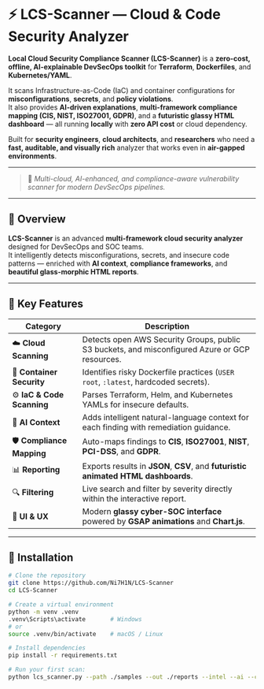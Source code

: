 # ⚡ LCS-Scanner — Cloud & Code Security Analyzer

**Local Cloud Security Compliance Scanner (LCS-Scanner)** is a **zero-cost, offline, AI-explainable DevSecOps toolkit** for **Terraform**, **Dockerfiles**, and **Kubernetes/YAML**.  

It scans Infrastructure-as-Code (IaC) and container configurations for **misconfigurations**, **secrets**, and **policy violations**.  
It also provides **AI-driven explanations**, **multi-framework compliance mapping (CIS, NIST, ISO27001, GDPR)**, and a **futuristic glassy HTML dashboard** — all running **locally** with **zero API cost** or cloud dependency.

Built for **security engineers**, **cloud architects**, and **researchers** who need a **fast, auditable, and visually rich** analyzer that works even in **air-gapped environments**.

---

> 🧠 *Multi-cloud, AI-enhanced, and compliance-aware vulnerability scanner for modern DevSecOps pipelines.*

---

## 🚀 Overview

**LCS-Scanner** is an advanced **multi-framework cloud security analyzer** designed for DevSecOps and SOC teams.  
It intelligently detects misconfigurations, secrets, and insecure code patterns — enriched with **AI context**, **compliance frameworks**, and **beautiful glass-morphic HTML reports**.

---

## 🧩 Key Features

| Category | Description |
|-----------|-------------|
| ☁️ **Cloud Scanning** | Detects open AWS Security Groups, public S3 buckets, and misconfigured Azure or GCP resources. |
| 🐳 **Container Security** | Identifies risky Dockerfile practices (`USER root`, `:latest`, hardcoded secrets). |
| ⚙️ **IaC & Code Scanning** | Parses Terraform, Helm, and Kubernetes YAMLs for insecure defaults. |
| 🧠 **AI Context** | Adds intelligent natural-language context for each finding with remediation guidance. |
| 🛡️ **Compliance Mapping** | Auto-maps findings to **CIS**, **ISO27001**, **NIST**, **PCI-DSS**, and **GDPR**. |
| 📊 **Reporting** | Exports results in **JSON**, **CSV**, and **futuristic animated HTML dashboards**. |
| 🔍 **Filtering** | Live search and filter by severity directly within the interactive report. |
| 🎨 **UI & UX** | Modern **glassy cyber-SOC interface** powered by **GSAP animations** and **Chart.js**. |

---

## 🧰 Installation

```bash
# Clone the repository
git clone https://github.com/Ni7H1N/LCS-Scanner
cd LCS-Scanner

# Create a virtual environment
python -m venv .venv
.venv\Scripts\activate       # Windows
# or
source .venv/bin/activate    # macOS / Linux

# Install dependencies
pip install -r requirements.txt

# Run your first scan:
python lcs_scanner.py --path ./samples --out ./reports --intel --ai --compliance multi --futuristic
